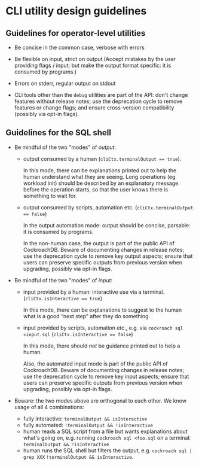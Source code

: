 # CLI utility design guidelines

## Guidelines for operator-level utilities

- Be concise in the common case, verbose with errors

- Be flexible on input, strict on output (Accept mistakes by the user
  providing flags / input; but make the output format specific: it is
  consumed by programs.)

- Errors on stderr, regular output on stdout

- CLI tools other than the `debug` utilities are part of the API:
  don't change features without release notes; use the deprecation
  cycle to remove features or change flags; and ensure cross-version
  compatibility (possibly via opt-in flags).

## Guidelines for the SQL shell

- Be mindful of the two "modes" of *output*:

  - output consumed by a human (`cliCtx.terminalOutput == true`).

    In this mode, there can be explanations printed out to help
    the human understand what they are seeing. Long
    operations (eg workload init) should be described by an
    explanatory message before the operation starts, so that the user
    knows there is something to wait for.

  - output consumed by scripts, automation etc. (`cliCtx.terminalOutput == false`)

    In the output automation mode: output should be concise, parsable:
    it is consumed by programs.

    In the non-human case, the output is part of the public API of CockroachDB.
    Beware of documenting changes in release notes; use the deprecation cycle
    to remove key output aspects; ensure that users can preserve specific
    outputs from previous version when upgrading, possibly via opt-in flags.

- Be mindful of the two "modes" of *input*:

  - input provided by a human: interactive use via a
    terminal. (`cliCtx.isInteractive == true`)

    In this mode, there can be explanations to suggest to the human
    what is a good “next step” after they do something.

  - input provided by scripts, automation etc., e.g. via `cockroach sql <input.sql`
    (`cliCtx.isInteractive == false`)

    In this mode, there should *not* be guidance printed out to help a
    human.

    Also, the automated input mode is part of the public API of CockroachDB.
    Beware of documenting changes in release notes; use the deprecation cycle
    to remove key input aspects; ensure that users can preserve specific
    outputs from previous version when upgrading, possibly via opt-in flags.

- Beware: the two modes above are orthogonal to each other. We know
  usage of all 4 combinations:

  - fully interactive: `terminalOutput && isInteractive`
  - fully automated: `!terminalOutput && !isInteractive`
  - human reads a SQL script from a file but wants explanations about
    what's going on, e.g. running `cockroach sql <foo.sql` on a
    terminal: `terminalOutput && !isInteractive`
  - human runs the SQL shell but filters the output, e.g. `cockroach sql | grep XXX`
    `!terminalOutput && isInteractive`.
